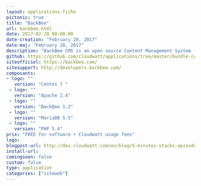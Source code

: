 ```yaml
---
layout: applications-fiche
pictonic: true
title: "BackBee"
url: backbee.html
date: 2017-02-20 00:00:00
date-creation: "February 20, 2017"
date-maj: "February 20, 2017"
description: "BackBee CMS is an open source Content Management System (CMS) with one major advantage. BackBee CMS uses On-page Editing Technology (OPE Technology) which means you can easily create and manage websites as they appear with no prior technical knowledge. On-page Editing Technology  is the natural evolution of your usual Content Management System functionalities. On-page Editing Technology is a tool that allows you to enter, edit and manage your website directly as it appears to your users: The back office and front office are merged. Today, Cloudwatt provides the necessary toolset to start your BackBee instance in a few minutes and to become its master. The deployement base is an CentOS 7 instance. The Apache and MariaDB servers are deployed on a single instance."
github: https://github.com/cloudwatt/applications/tree/master/bundle-centos-backbee
siteofficiel: https://backbee.com/
sitesupport: http://developers.backbee.com/
composants:
- logo: ""
   version: "Centos 7 "
 - logo: ""
   version: "Apache 2.4"
 - logo: ""
   version: "BackBee 1.2"
 - logo: ""
   version: "MariaDB 5.5"
 - logo: ""
   version: "PHP 5.4" 
prix: "FREE for software + Cloudwatt usage fees"
logo: 
blogpost-url: http://dev.cloudwatt.com/en/blog/5-minutes-stacks-episode-fifty-four-backbee.html
install-url: 
comingsoon: false
custom: false
type: application
categories: ["siteweb"]
---
```

